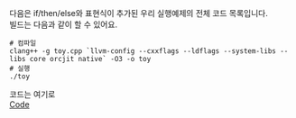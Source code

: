 다음은 if/then/else와 표현식이 추가된 우리 실행예제의 전체 코드 목록입니다.  
빌드는 다음과 같이 할 수 있어요.

```
# 컴파일 
clang++ -g toy.cpp `llvm-config --cxxflags --ldflags --system-libs --libs core orcjit native` -O3 -o toy
# 실행
./toy
```

코드는 여기로  
[Code](./main.cpp)
